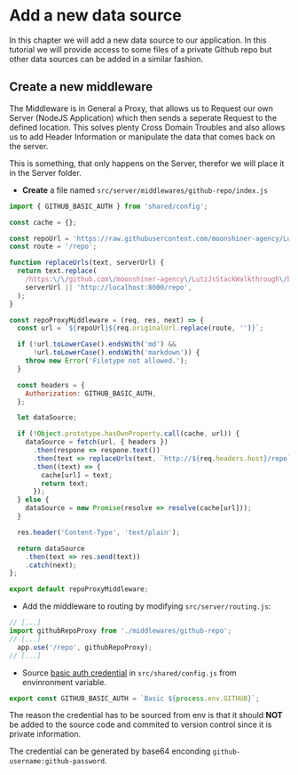 # Add a new data source

In this chapter we will add a new data source to our application. In this
tutorial we will provide access to some files of a private Github repo but
other data sources can be added in a similar fashion.

## Create a new middleware

The Middleware is in General a Proxy, that allows us to Request our own Server (NodeJS Application) which then sends a seperate Request to the defined location. This solves plenty Cross Domain Troubles and also allows us to add Header Information or manipulate the data that comes back on the server.

This is something, that only happens on the Server, therefor we will place it in the Server folder.

* **Create** a file named `src/server/middlewares/github-repo/index.js`


```js
import { GITHUB_BASIC_AUTH } from 'shared/config';

const cache = {};

const repoUrl = 'https://raw.githubusercontent.com/moonshiner-agency/LutzJsStackWalkthrough/master';
const route = '/repo';

function replaceUrls(text, serverUrl) {
  return text.replace(
    /https:\/\/github.com\/moonshiner-agency\/LutzJsStackWalkthrough\/blob\/master/g,
    serverUrl || 'http://localhost:8000/repo',
  );
}

const repoProxyMiddleware = (req, res, next) => {
  const url = `${repoUrl}${req.originalUrl.replace(route, '')}`;

  if (!url.toLowerCase().endsWith('md') &&
      !url.toLowerCase().endsWith('markdown')) {
    throw new Error('Filetype not allowed.');
  }

  const headers = {
    Authorization: GITHUB_BASIC_AUTH,
  };

  let dataSource;

  if (!Object.prototype.hasOwnProperty.call(cache, url)) {
    dataSource = fetch(url, { headers })
      .then(respone => respone.text())
      .then(text => replaceUrls(text, `http://${req.headers.host}/repo`))
      .then((text) => {
        cache[url] = text;
        return text;
      });
  } else {
    dataSource = new Promise(resolve => resolve(cache[url]));
  }

  res.header('Content-Type', 'text/plain');

  return dataSource
    .then(text => res.send(text))
    .catch(next);
};

export default repoProxyMiddleware;
```

* Add the middleware to routing by modifying `src/server/routing.js`:

```js
// [...]
import githubRepoProxy from './middlewares/github-repo';
// [...]
  app.use('/repo', githubRepoProxy);
// [...]
```

* Source [basic auth credential](https://en.wikipedia.org/wiki/Basic_access_authentication#Client_side) in `src/shared/config.js` from envinronment variable.

```js
export const GITHUB_BASIC_AUTH = `Basic ${process.env.GITHUB}`;
```

The reason the credential has to be sourced from env is that it should **NOT**
be added to the source code and commited to version control since it is private
information.

The credential can be generated by base64 enconding
`github-username:github-password`.